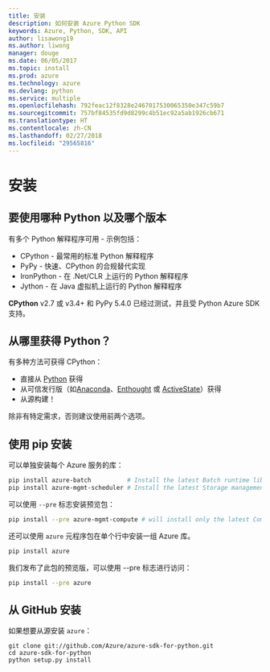 ```yaml
---
title: 安装
description: 如何安装 Azure Python SDK
keywords: Azure, Python, SDK, API
author: lisawong19
ms.author: liwong
manager: douge
ms.date: 06/05/2017
ms.topic: install
ms.prod: azure
ms.technology: azure
ms.devlang: python
ms.service: multiple
ms.openlocfilehash: 792feac12f8328e2467017530065350e347c59b7
ms.sourcegitcommit: 757bf84535fd9d8299c4b51ec92a5ab1926cb671
ms.translationtype: HT
ms.contentlocale: zh-CN
ms.lasthandoff: 02/27/2018
ms.locfileid: "29565816"
---
```

# <a name="installation"></a>安装

## <a name="which-python-and-which-version-to-use"></a>要使用哪种 Python 以及哪个版本
有多个 Python 解释程序可用 - 示例包括：

* CPython - 最常用的标准 Python 解释程序
* PyPy - 快速、CPython 的合规替代实现
* IronPython - 在 .Net/CLR 上运行的 Python 解释程序
* Jython - 在 Java 虚拟机上运行的 Python 解释程序

**CPython** v2.7 或 v3.4+ 和 PyPy 5.4.0 已经过测试，并且受 Python Azure SDK 支持。

## <a name="where-to-get-python"></a>从哪里获得 Python？
有多种方法可获得 CPython：

* 直接从 [Python](https://www.python.org/) 获得
* 从可信发行版（如[Anaconda](https://www.anaconda.com/)、[Enthought](https://www.enthought.com/) 或 [ActiveState](https://www.activestate.com/)）获得
* 从源构建！

除非有特定需求，否则建议使用前两个选项。

## <a name="installation-with-pip"></a>使用 pip 安装

可以单独安装每个 Azure 服务的库：

```bash
pip install azure-batch          # Install the latest Batch runtime library
pip install azure-mgmt-scheduler # Install the latest Storage management library
```

可以使用 `--pre` 标志安装预览包：

```bash
pip install --pre azure-mgmt-compute # will install only the latest Compute Management library
```

还可以使用 `azure` 元程序包在单个行中安装一组 Azure 库。

```bash
pip install azure
```

我们发布了此包的预览版，可以使用 --pre 标志进行访问：

```bash
pip install --pre azure
```

## <a name="install-from-github"></a>从 GitHub 安装

如果想要从源安装 `azure`：

    git clone git://github.com/Azure/azure-sdk-for-python.git
    cd azure-sdk-for-python
    python setup.py install